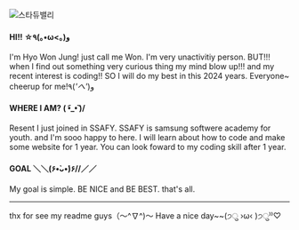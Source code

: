 ![스타듀밸리](https://i.pinimg.com/550x/39/f0/35/39f0355c8cd11432ebe092604045042e.jpg)

#### HI!! ☆٩(｡•ω<｡)و
I'm Hyo Won Jung! just call me Won.
I'm very unactivitiy person. BUT!!! when I find out something very curious thing my mind blow up!!! and my recent interest is coding!!
SO I will do my best in this 2024 years. Everyone~ cheerup for me!٩(*'へ'*)و

#### WHERE I AM? \( •︠_•︡ )/
Resent I just joined in SSAFY. SSAFY is samsung softwere academy for youth.
and I'm sooo happy to here. I will learn about how to code and make some website for 1 year.
You can look foward to my coding skill after 1 year.

#### GOAL ＼＼\(۶•̀ᴗ•́)۶//／／
My goal is simple.
BE NICE and BE BEST. that's all. 


---
thx for see my readme guys（〜^∇^)〜
Have a nice day~~(੭ु ›ω‹ )੭ु⁾⁾♡
